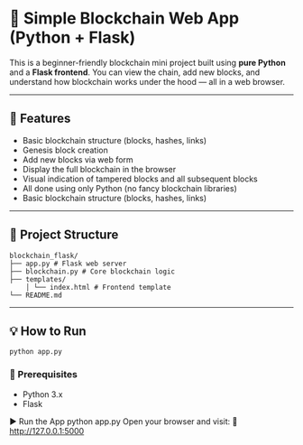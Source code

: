 # 🧱 Simple Blockchain Web App (Python + Flask)

This is a beginner-friendly blockchain mini project built using **pure Python** and a **Flask frontend**. You can view the chain, add new blocks, and understand how blockchain works under the hood — all in a web browser.

---

## 🚀 Features

- Basic blockchain structure (blocks, hashes, links)
- Genesis block creation
- Add new blocks via web form
- Display the full blockchain in the browser
- Visual indication of tampered blocks and all subsequent blocks
- All done using only Python (no fancy blockchain libraries)
- Basic blockchain structure (blocks, hashes, links)

---

## 📁 Project Structure
```
blockchain_flask/
├── app.py # Flask web server 
├── blockchain.py # Core blockchain logic 
├── templates/ 
    │ └── index.html # Frontend template 
└── README.md
```
---

## 💡 How to Run
```
python app.py
```

### 🔧 Prerequisites
- Python 3.x
- Flask

▶️ Run the App
  python app.py
Open your browser and visit:
📍 http://127.0.0.1:5000

